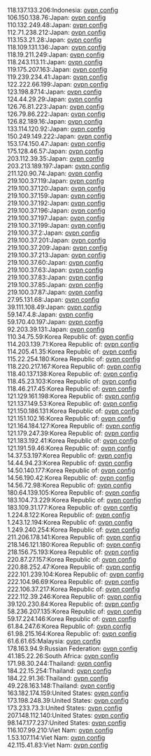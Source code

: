 118.137.133.206:Indonesia: [ovpn config](vpn/118_137_133_206.ovpn)  
106.150.138.76:Japan: [ovpn config](vpn/106_150_138_76.ovpn)  
110.132.249.48:Japan: [ovpn config](vpn/110_132_249_48.ovpn)  
112.71.238.212:Japan: [ovpn config](vpn/112_71_238_212.ovpn)  
113.153.21.28:Japan: [ovpn config](vpn/113_153_21_28.ovpn)  
118.109.131.136:Japan: [ovpn config](vpn/118_109_131_136.ovpn)  
118.19.211.249:Japan: [ovpn config](vpn/118_19_211_249.ovpn)  
118.243.113.11:Japan: [ovpn config](vpn/118_243_113_11.ovpn)  
119.175.207.163:Japan: [ovpn config](vpn/119_175_207_163.ovpn)  
119.239.234.41:Japan: [ovpn config](vpn/119_239_234_41.ovpn)  
122.222.66.199:Japan: [ovpn config](vpn/122_222_66_199.ovpn)  
123.198.87.14:Japan: [ovpn config](vpn/123_198_87_14.ovpn)  
124.44.29.29:Japan: [ovpn config](vpn/124_44_29_29.ovpn)  
126.76.81.223:Japan: [ovpn config](vpn/126_76_81_223.ovpn)  
126.79.86.222:Japan: [ovpn config](vpn/126_79_86_222.ovpn)  
126.82.189.16:Japan: [ovpn config](vpn/126_82_189_16.ovpn)  
133.114.120.92:Japan: [ovpn config](vpn/133_114_120_92.ovpn)  
150.249.149.222:Japan: [ovpn config](vpn/150_249_149_222.ovpn)  
153.174.150.47:Japan: [ovpn config](vpn/153_174_150_47.ovpn)  
175.128.46.57:Japan: [ovpn config](vpn/175_128_46_57.ovpn)  
203.112.39.35:Japan: [ovpn config](vpn/203_112_39_35.ovpn)  
203.213.189.197:Japan: [ovpn config](vpn/203_213_189_197.ovpn)  
211.120.90.74:Japan: [ovpn config](vpn/211_120_90_74.ovpn)  
219.100.37.119:Japan: [ovpn config](vpn/219_100_37_119.ovpn)  
219.100.37.120:Japan: [ovpn config](vpn/219_100_37_120.ovpn)  
219.100.37.159:Japan: [ovpn config](vpn/219_100_37_159.ovpn)  
219.100.37.192:Japan: [ovpn config](vpn/219_100_37_192.ovpn)  
219.100.37.196:Japan: [ovpn config](vpn/219_100_37_196.ovpn)  
219.100.37.197:Japan: [ovpn config](vpn/219_100_37_197.ovpn)  
219.100.37.199:Japan: [ovpn config](vpn/219_100_37_199.ovpn)  
219.100.37.2:Japan: [ovpn config](vpn/219_100_37_2.ovpn)  
219.100.37.201:Japan: [ovpn config](vpn/219_100_37_201.ovpn)  
219.100.37.209:Japan: [ovpn config](vpn/219_100_37_209.ovpn)  
219.100.37.213:Japan: [ovpn config](vpn/219_100_37_213.ovpn)  
219.100.37.60:Japan: [ovpn config](vpn/219_100_37_60.ovpn)  
219.100.37.63:Japan: [ovpn config](vpn/219_100_37_63.ovpn)  
219.100.37.83:Japan: [ovpn config](vpn/219_100_37_83.ovpn)  
219.100.37.85:Japan: [ovpn config](vpn/219_100_37_85.ovpn)  
219.100.37.87:Japan: [ovpn config](vpn/219_100_37_87.ovpn)  
27.95.131.68:Japan: [ovpn config](vpn/27_95_131_68.ovpn)  
39.111.108.49:Japan: [ovpn config](vpn/39_111_108_49.ovpn)  
59.147.4.8:Japan: [ovpn config](vpn/59_147_4_8.ovpn)  
59.170.40.197:Japan: [ovpn config](vpn/59_170_40_197.ovpn)  
92.203.39.131:Japan: [ovpn config](vpn/92_203_39_131.ovpn)  
110.34.75.59:Korea Republic of: [ovpn config](vpn/110_34_75_59.ovpn)  
114.203.139.71:Korea Republic of: [ovpn config](vpn/114_203_139_71.ovpn)  
114.205.41.35:Korea Republic of: [ovpn config](vpn/114_205_41_35.ovpn)  
115.22.254.180:Korea Republic of: [ovpn config](vpn/115_22_254_180.ovpn)  
118.220.217.167:Korea Republic of: [ovpn config](vpn/118_220_217_167.ovpn)  
118.40.137.138:Korea Republic of: [ovpn config](vpn/118_40_137_138.ovpn)  
118.45.23.103:Korea Republic of: [ovpn config](vpn/118_45_23_103.ovpn)  
118.46.217.45:Korea Republic of: [ovpn config](vpn/118_46_217_45.ovpn)  
121.129.161.198:Korea Republic of: [ovpn config](vpn/121_129_161_198.ovpn)  
121.137.149.53:Korea Republic of: [ovpn config](vpn/121_137_149_53.ovpn)  
121.150.186.131:Korea Republic of: [ovpn config](vpn/121_150_186_131.ovpn)  
121.151.102.16:Korea Republic of: [ovpn config](vpn/121_151_102_16.ovpn)  
121.164.184.127:Korea Republic of: [ovpn config](vpn/121_164_184_127.ovpn)  
121.179.247.39:Korea Republic of: [ovpn config](vpn/121_179_247_39.ovpn)  
121.183.192.41:Korea Republic of: [ovpn config](vpn/121_183_192_41.ovpn)  
121.191.59.46:Korea Republic of: [ovpn config](vpn/121_191_59_46.ovpn)  
14.37.53.197:Korea Republic of: [ovpn config](vpn/14_37_53_197.ovpn)  
14.44.94.23:Korea Republic of: [ovpn config](vpn/14_44_94_23.ovpn)  
14.50.140.177:Korea Republic of: [ovpn config](vpn/14_50_140_177.ovpn)  
14.56.190.42:Korea Republic of: [ovpn config](vpn/14_56_190_42.ovpn)  
14.56.72.98:Korea Republic of: [ovpn config](vpn/14_56_72_98.ovpn)  
180.64.139.105:Korea Republic of: [ovpn config](vpn/180_64_139_105.ovpn)  
183.104.73.229:Korea Republic of: [ovpn config](vpn/183_104_73_229.ovpn)  
183.109.31.177:Korea Republic of: [ovpn config](vpn/183_109_31_177.ovpn)  
1.224.8.122:Korea Republic of: [ovpn config](vpn/1_224_8_122.ovpn)  
1.243.12.194:Korea Republic of: [ovpn config](vpn/1_243_12_194.ovpn)  
1.249.240.254:Korea Republic of: [ovpn config](vpn/1_249_240_254.ovpn)  
211.206.178.141:Korea Republic of: [ovpn config](vpn/211_206_178_141.ovpn)  
218.146.121.180:Korea Republic of: [ovpn config](vpn/218_146_121_180.ovpn)  
218.156.75.193:Korea Republic of: [ovpn config](vpn/218_156_75_193.ovpn)  
220.87.27.157:Korea Republic of: [ovpn config](vpn/220_87_27_157.ovpn)  
220.88.252.47:Korea Republic of: [ovpn config](vpn/220_88_252_47.ovpn)  
222.101.239.104:Korea Republic of: [ovpn config](vpn/222_101_239_104.ovpn)  
222.104.96.69:Korea Republic of: [ovpn config](vpn/222_104_96_69.ovpn)  
222.106.37.217:Korea Republic of: [ovpn config](vpn/222_106_37_217.ovpn)  
222.112.39.246:Korea Republic of: [ovpn config](vpn/222_112_39_246.ovpn)  
39.120.230.84:Korea Republic of: [ovpn config](vpn/39_120_230_84.ovpn)  
58.236.207.135:Korea Republic of: [ovpn config](vpn/58_236_207_135.ovpn)  
59.17.224.146:Korea Republic of: [ovpn config](vpn/59_17_224_146.ovpn)  
61.84.247.6:Korea Republic of: [ovpn config](vpn/61_84_247_6.ovpn)  
61.98.215.164:Korea Republic of: [ovpn config](vpn/61_98_215_164.ovpn)  
61.6.61.65:Malaysia: [ovpn config](vpn/61_6_61_65.ovpn)  
178.163.94.9:Russian Federation: [ovpn config](vpn/178_163_94_9.ovpn)  
41.185.22.26:South Africa: [ovpn config](vpn/41_185_22_26.ovpn)  
171.98.30.244:Thailand: [ovpn config](vpn/171_98_30_244.ovpn)  
184.22.15.254:Thailand: [ovpn config](vpn/184_22_15_254.ovpn)  
184.22.91.36:Thailand: [ovpn config](vpn/184_22_91_36.ovpn)  
49.228.163.148:Thailand: [ovpn config](vpn/49_228_163_148.ovpn)  
163.182.174.159:United States: [ovpn config](vpn/163_182_174_159.ovpn)  
173.198.248.39:United States: [ovpn config](vpn/173_198_248_39.ovpn)  
173.233.73.3:United States: [ovpn config](vpn/173_233_73_3.ovpn)  
207.148.112.140:United States: [ovpn config](vpn/207_148_112_140.ovpn)  
98.147.177.237:United States: [ovpn config](vpn/98_147_177_237.ovpn)  
116.107.99.210:Viet Nam: [ovpn config](vpn/116_107_99_210.ovpn)  
1.53.107.114:Viet Nam: [ovpn config](vpn/1_53_107_114.ovpn)  
42.115.41.83:Viet Nam: [ovpn config](vpn/42_115_41_83.ovpn)  
